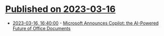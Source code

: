 # [Published on 2023-03-16](index.md)

* [2023-03-16, 16:40:00](https://slashdot.org/story/23/03/16/1634242/microsoft-announces-copilot-the-ai-powered-future-of-office-documents?utm_source=rss1.0mainlinkanon&utm_medium=feed) - [Microsoft Announces Copilot: the AI-Powered Future of Office Documents](https://slashdot.org/story/23/03/16/1634242/microsoft-announces-copilot-the-ai-powered-future-of-office-documents?utm_source=rss1.0mainlinkanon&utm_medium=feed)
